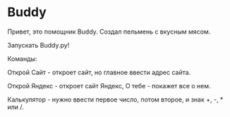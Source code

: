 # Buddy
Привет, это помощник Buddy. Создал пельмень с вкусным мясом.

Запускать Buddy.py!

Команды: 

Открой Сайт - откроет сайт, но главное ввести адрес сайта.

Открой Яндекс - откроет сайт Яндекс, О тебе - покажет все о нем.

Калькулятор - нужно ввести первое число, потом второе, и знак +, -, * или /.
